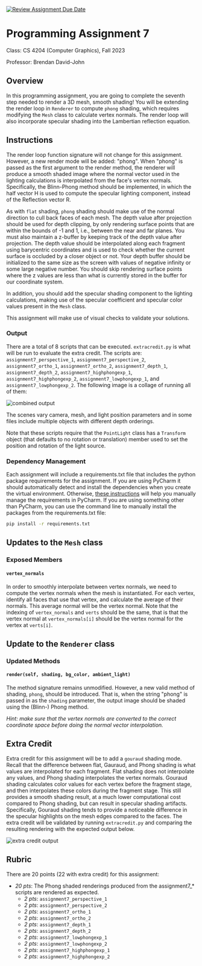 [![Review Assignment Due Date](https://classroom.github.com/assets/deadline-readme-button-24ddc0f5d75046c5622901739e7c5dd533143b0c8e959d652212380cedb1ea36.svg)](https://classroom.github.com/a/0m2CuTjD)
# Programming Assignment 7

Class: CS 4204 (Computer Graphics), Fall 2023

Professor: Brendan David-John

## Overview

In this programming assignment, you are going to complete the seventh step needed to render a 3D mesh, smooth shading! 
You will be extending the render loop in `Renderer` to compute `phong` shading, which requires modifying the `Mesh` 
class to calculate vertex normals. The render loop will also incorporate specular shading into the Lambertian 
reflection equation.

## Instructions
The render loop function signature will not change for this assignment. However, a new render mode will be added: 
"phong". When "phong" is passed as the first argument to the render method, the renderer will produce a smooth 
shaded image where the normal vector used in the lighting calculations is interpolated from the face's vertex normals. Specifically, the Blinn-Phong method should be implemented, in which the half vector H is used to compute the specular lighting component, instead of the Reflection vector R. 

As with `flat` shading, `phong` shading should make use of the normal direction to cull back faces of each mesh. The depth value after projection should be used for depth clipping, by only rendering surface points that are within the bounds of -1 and 1, i.e., between the near and far planes. You must also maintain a z-buffer by keeping track of the depth value after projection. The depth value should be interpolated along each fragment using barycentric coordinates and is used to check whether the current surface is occluded by a closer object or not. Your depth buffer should be initialized to the same size as the screen with values of negative infinity or some large negative number. You should skip rendering surface points where the z values are less than what is currently stored in the buffer for our coordinate system.

In addition, you should add the specular shading component to the lighting calculations, making use of the specular 
coefficient and specular color values present in the `Mesh` class.

This assignment will make use of visual checks to validate your solutions.

### Output

There are a total of 8 scripts that can be executed. `extracredit.py` is what will be run to evaluate the extra 
credit. The scripts are: `assignment7_perspective_1`, `assignment7_perspective_2`, `assignment7_ortho_1`, 
`assignment7_ortho_2`, `assignment7_depth_1`, `assignment7_depth_2`, `assignment7_highphongexp_1`, 
`assignment7_highphongexp_2`, `assignment7_lowphongexp_1`, and `assignment7_lowphongexp_2`. The following image is 
a collage of running all of them:

![combined output](combined_output.png)

The scenes vary camera, mesh, and light position parameters and in some files include multiple objects with different depth orderings.

Note that these scripts require that the `PointLight` class has a `Transform` object (that defaults to no 
rotation or translation) member used to set the position and rotation of the light source.

### Dependency Management
Each assignment will include a requirements.txt file that includes the python package requirements for the assignment. If you are using PyCharm it should automatically detect and install the dependencies when you create the virtual environment. Otherwise, [these instructions](https://www.jetbrains.com/help/pycharm/managing-dependencies.html#configure-requirements) will help you manually manage the requirements in PyCharm. If you are using something other than PyCharm, you can use the command line to manually install the packages from the requirements.txt file:

```bash
pip install -r requirements.txt
```

## Updates to the `Mesh` class

### Exposed Members

#### `vertex_normals`
In order to smoothly interpolate between vertex normals, we need to compute the vertex normals when the mesh is 
instantiated. For each vertex, identify all faces that use that vertex, and calculate the average of their normals. 
This average normal will be the vertex normal. Note that the indexing of `vertex_normals` and `verts` should be the 
same, that is that the vertex normal at `vertex_normals[i]` should be the vertex normal for the vertex at `verts[i]`.

## Update to the `Renderer` class

### Updated Methods

#### `render(self, shading, bg_color, ambient_light)`
The method signature remains unmodified. However, a new valid method of shading, `phong`, should be introduced. 
That is, when the string "phong" is passed in as the `shading` parameter, the output image should be shaded using 
the (Blinn-) Phong method.

*Hint: make sure that the vertex normals are converted to the correct coordinate space before doing the normal 
vector interpolation.*

## Extra Credit
Extra credit for this assignment will be to add a `gouraud` shading mode. Recall that the difference between flat, 
Gauraud, and Phong shading is what values are interpolated for each fragment. Flat shading does not interpolate any 
values, and Phong shading interpolates the vertex normals. Gouraud shading calculates color values for each vertex 
before the fragment stage, and then interpolates these colors during the fragment stage. This still provides a smooth 
shading result, at a much lower computational cost compared to Phong shading, but can result in specular shading 
artifacts. Specifically, Gouraud shading tends to provide a noticeable difference in the specular highlights on the 
mesh edges compared to the faces. The extra credit will be validated by running `extracredit.py` and comparing the 
resulting rendering with the expected output below.


![extra credit output](extracredit_output.png)



## Rubric
There are 20 points (22 with extra credit) for this assignment:
- *20 pts*: The Phong shaded renderings produced from the assignment7_* scripts are rendered as expected.
  - *2 pts*: `assignment7_perspective_1`
  - *2 pts*: `assignment7_perspective_2`
  - *2 pts*: `assignment7_ortho_1`
  - *2 pts*: `assignment7_ortho_2`
  - *2 pts*: `assignment7_depth_1`
  - *2 pts*: `assignment7_depth_2`
  - *2 pts*: `assignment7_lowphongexp_1`
  - *2 pts*: `assignment7_lowphongexp_2`
  - *2 pts*: `assignment7_highphongexp_1`
  - *2 pts*: `assignment7_highphongexp_2`


